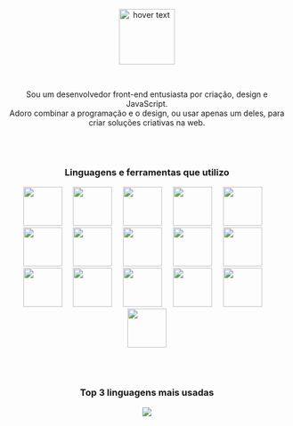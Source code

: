 

<p align="center">
 <img src="https://github.com/felipefazolin/logos/blob/master/felipe-fazolin.svg" height="100" title="hover text">
</p>

<br>

<p align="center">
 Sou um desenvolvedor front-end entusiasta por criação, design e JavaScript. <br>
Adoro combinar a programação e o design, ou usar apenas um deles, para criar soluções criativas na web. 
</p>


<br>
<br>

<h3 align="center">
Linguagens e ferramentas que utilizo
</h3>

<p align="center">
<a href="https://html.spec.whatwg.org/"><img height="70" src="https://github.com/felipefazolin/logos/blob/master/html5.svg" /></a> 
&nbsp;
&nbsp; 
<a href="https://www.w3.org/Style/CSS/Overview.en.html"><img height="70"  src="https://github.com/felipefazolin/logos/blob/master/css3.svg" /></a> 
&nbsp;
&nbsp; 
<a href="https://developer.mozilla.org/en-US/docs/Web/JavaScript"><img  height="70" src="https://github.com/felipefazolin/logos/blob/master/javascript.svg" /></a> 
&nbsp;
&nbsp; 
<a href="https://pt-br.reactjs.org/"><img  height="70" src="https://github.com/felipefazolin/logos/blob/master/react.svg" /></a> 
&nbsp;
&nbsp; 
<a href="https://nextjs.org/"><img  height="70" src="https://github.com/felipefazolin/logos/blob/master/next.svg" /></a> 
&nbsp;
&nbsp; 
<a href="https://styled-components.com/"><img  height="70" src="https://github.com/felipefazolin/logos/blob/master/styled-components.svg" /></a>
&nbsp;
&nbsp;  
<a href="https://sass-lang.com/"><img  height="70" src="https://github.com/felipefazolin/logos/blob/master/sass.svg" /></a> 
&nbsp;
&nbsp; 
<a href="https://www.mongodb.com"><img  height="70" src="https://github.com/felipefazolin/logos/blob/master/mongodb.svg" /></a> 
&nbsp;
&nbsp; 
<a href="https://wordpress.com/"><img  height="70" src="https://github.com/felipefazolin/logos/blob/master/wordpress.svg" /></a> 
&nbsp;
&nbsp; 
<a href="https://strapi.io/"><img  height="70" src="https://github.com/felipefazolin/logos/blob/master/strapi.svg" /></a> 
&nbsp;
&nbsp; 
<a href="https://git-scm.com/"><img  height="70" src="https://github.com/felipefazolin/logos/blob/master/git.svg" /></a>
&nbsp;
&nbsp; 
<a href="https://github.com/"><img  height="70" src="https://github.com/felipefazolin/logos/blob/master/git-hub.svg" /></a> 
&nbsp;
&nbsp; 
<a href="https://www.adobe.com/br/products/photoshop.html"><img  height="70" src="https://github.com/felipefazolin/logos/blob/master/adobe-photoshop.svg" /></a> 
&nbsp;
&nbsp; 
<a href="https://www.adobe.com/br/products/illustrator.html"><img  height="70" src="https://github.com/felipefazolin/logos/blob/master/adobe-illustrator.svg" /></a>
&nbsp;
&nbsp;
 <a href="https://www.adobe.com/br/products/xd.html"><img  height="70" src="https://github.com/felipefazolin/logos/blob/master/adobe-xd.svg" /></a>
&nbsp;
&nbsp;
<a href="https://www.unrealengine.com/"><img  height="70" src="https://github.com/felipefazolin/logos/blob/master/unreal-engine.svg" /></a>
</p>
<br>
<br>
<h3 align="center">
Top 3 linguagens mais usadas
</h3>



<p align="center">
 
 <img  src="https://github-readme-stats.vercel.app/api/top-langs/?username=felipefazolin&hide_title=1&layout=compact&langs_count=10&hide=javascript,ruby,shell,starlark,objective-c,java" />

 </p>




<!--
 
[![](https://github-readme-stats.vercel.app/api/top-langs/?username=felipefazolin&hide_title=1&layout=compact&langs_count=10&hide=javascript,ruby,shell,starlark,objective-c,java)](#)
 
-->














<!--
<h3 align="left">Linguagens e ferramentas:</h3>
<p align="left"> <a href="https://getbootstrap.com" target="_blank"> <img src="https://raw.githubusercontent.com/devicons/devicon/master/icons/bootstrap/bootstrap-plain-wordmark.svg" alt="bootstrap" width="40" height="40"/> </a> <a href="https://www.w3schools.com/css/" target="_blank"> <img src="https://raw.githubusercontent.com/devicons/devicon/master/icons/css3/css3-original-wordmark.svg" alt="css3" width="40" height="40"/> </a> <a href="https://git-scm.com/" target="_blank"> <img src="https://www.vectorlogo.zone/logos/git-scm/git-scm-icon.svg" alt="git" width="40" height="40"/> </a> <a href="https://www.w3.org/html/" target="_blank"> <img src="https://raw.githubusercontent.com/devicons/devicon/master/icons/html5/html5-original-wordmark.svg" alt="html5" width="40" height="40"/> </a> <a href="https://www.adobe.com/in/products/illustrator.html" target="_blank"> <img src="https://www.vectorlogo.zone/logos/adobe_illustrator/adobe_illustrator-icon.svg" alt="illustrator" width="40" height="40"/> </a> <a href="https://developer.mozilla.org/en-US/docs/Web/JavaScript" target="_blank"> <img src="https://raw.githubusercontent.com/devicons/devicon/master/icons/javascript/javascript-original.svg" alt="javascript" width="40" height="40"/> </a> <a href="https://www.mongodb.com/" target="_blank"> <img src="https://raw.githubusercontent.com/devicons/devicon/master/icons/mongodb/mongodb-original-wordmark.svg" alt="mongodb" width="40" height="40"/> </a> <a href="https://nodejs.org" target="_blank"> <img src="https://raw.githubusercontent.com/devicons/devicon/master/icons/nodejs/nodejs-original-wordmark.svg" alt="nodejs" width="40" height="40"/> </a> <a href="https://www.photoshop.com/en" target="_blank"> <img src="https://raw.githubusercontent.com/devicons/devicon/master/icons/photoshop/photoshop-line.svg" alt="photoshop" width="40" height="40"/> </a> <a href="https://www.php.net" target="_blank"> <img src="https://raw.githubusercontent.com/devicons/devicon/master/icons/php/php-original.svg" alt="php" width="40" height="40"/> </a> <a href="https://postman.com" target="_blank"> <img src="https://www.vectorlogo.zone/logos/getpostman/getpostman-icon.svg" alt="postman" width="40" height="40"/> </a> <a href="https://reactjs.org/" target="_blank"> <img src="https://raw.githubusercontent.com/devicons/devicon/master/icons/react/react-original-wordmark.svg" alt="react" width="40" height="40"/> </a> <a href="https://reactnative.dev/" target="_blank"> <img src="https://reactnative.dev/img/header_logo.svg" alt="reactnative" width="40" height="40"/> </a> <a href="https://sass-lang.com" target="_blank"> <img src="https://raw.githubusercontent.com/devicons/devicon/master/icons/sass/sass-original.svg" alt="sass" width="40" height="40"/> </a> <a href="https://www.typescriptlang.org/" target="_blank"> <img src="https://raw.githubusercontent.com/devicons/devicon/master/icons/typescript/typescript-original.svg" alt="typescript" width="40" height="40"/> </a> <a href="https://unity.com/" target="_blank"> <img src="https://www.vectorlogo.zone/logos/unity3d/unity3d-icon.svg" alt="unity" width="40" height="40"/> </a> <a href="https://unrealengine.com/" target="_blank"> <img src="https://raw.githubusercontent.com/kenangundogan/fontisto/036b7eca71aab1bef8e6a0518f7329f13ed62f6b/icons/svg/brand/unreal-engine.svg" alt="unreal" width="40" height="40"/> </a> </p>
<br>

-->
  
<!--
  [![](https://img.shields.io/badge/React-20232A?style=for-the-badge&logo=react&logoColor=61DAFB)](#)

[![]()](#)

-->

 



